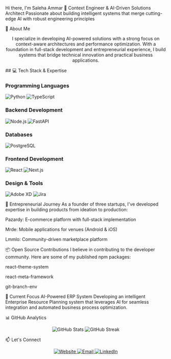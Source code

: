 Hi there, I'm Saleha Ammar 👋
Context Engineer & AI-Driven Solutions Architect
Passionate about building intelligent systems that merge cutting-edge AI with robust engineering principles

🚀 About Me
<p align="center"> I specialize in developing AI-powered solutions with a strong focus on context-aware architectures and performance optimization. With a foundation in full-stack development and entrepreneurial experience, I build systems that bridge technical innovation and practical business applications. </p>
## 💻 Tech Stack & Expertise

### Programming Languages
![Python](https://img.shields.io/badge/Python-3776AB?style=for-the-badge&logo=python&logoColor=white)
![TypeScript](https://img.shields.io/badge/TypeScript-007ACC?style=for-the-badge&logo=typescript&logoColor=white)

### Backend Development
![Node.js](https://img.shields.io/badge/Node.js-43853D?style=for-the-badge&logo=node.js&logoColor=white)
![FastAPI](https://img.shields.io/badge/FastAPI-009688?style=for-the-badge&logo=fastapi&logoColor=white)

### Databases
![PostgreSQL](https://img.shields.io/badge/PostgreSQL-316192?style=for-the-badge&logo=postgresql&logoColor=white)

### Frontend Development
![React](https://img.shields.io/badge/React-61DAFB?style=for-the-badge&logo=react&logoColor=black)
![Next.js](https://img.shields.io/badge/Next.js-000000?style=for-the-badge&logo=next.js&logoColor=white)

### Design & Tools
![Adobe XD](https://img.shields.io/badge/Adobe%20XD-FF61F6?style=for-the-badge&logo=adobe%20xd&logoColor=white)
![Jira](https://img.shields.io/badge/Jira-0052CC?style=for-the-badge&logo=jira&logoColor=white)

🏢 Entrepreneurial Journey
As a founder of three startups, I've developed expertise in building products from ideation to production:

Pazardy: E-commerce platform with full-stack implementation

Mrde: Mobile applications for venues (Android & iOS)

Lmmlo: Community-driven marketplace platform

📦 Open Source Contributions
I believe in contributing to the developer community. Here are some of my published npm packages:

react-theme-system

react-meta-framework

git-branch-env

🔭 Current Focus
AI-Powered ERP System
Developing an intelligent Enterprise Resource Planning system that leverages AI for seamless integration and automated business process optimization.

📊 GitHub Analytics
<p align="center"> <img src="https://github-readme-stats.vercel.app/api?username=salehammar&show_icons=true&theme=radical&hide_title=true&hide_rank=true" alt="GitHub Stats" /> <img src="https://github-readme-streak-stats.herokuapp.com/?user=salehammar&theme=radical&hide_border=true" alt="GitHub Streak" /> </p>
📫 Let's Connect
<p align="center"> <a href="https://www.salehammar.com" target="_blank" rel="noreferrer noopener"> <img src="https://img.shields.io/badge/Website-Salehammar.com-blue?style=for-the-badge&logo=About.me&logoColor=white" alt="Website" /> </a> <a href="mailto:hi@salehammar.com" target="_blank" rel="noreferrer noopener"> <img src="https://img.shields.io/badge/Email-hi%40salehammar.com-D14836?style=for-the-badge&logo=gmail&logoColor=white" alt="Email" /> </a> <a href="https://www.linkedin.com/in/yourprofile" target="_blank" rel="noreferrer noopener"> <img src="https://img.shields.io/badge/LinkedIn-0077B5?style=for-the-badge&logo=linkedin&logoColor=white" alt="LinkedIn" /> </a> </p>
